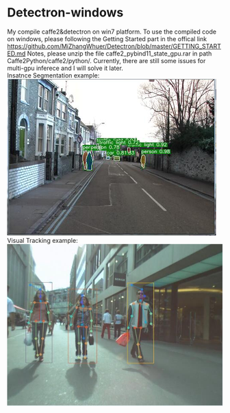 # Detectron-windows
   My compile caffe2&detectron on win7 platform. To use the compiled code on windows, please following the Getting Started part in the offical link https://github.com/MiZhangWhuer/Detectron/blob/master/GETTING_STARTED.md
    Notes, please unzip the file caffe2_pybind11_state_gpu.rar in path Caffe2Python/caffe2/python/. Currently, there are still some issues for multi-gpu inferece and I will solve it later.  
Insatnce Segmentation example:   
  ![instance segmentation](https://github.com/MiZhangWhuer/Detectron-windows/blob/master/Caffe2Python/output/test2.png)   
 Visual Tracking example:  
 ![visual tracking](https://github.com/MiZhangWhuer/Detectron-windows/blob/master/Caffe2Python/output/test1.jpg)
